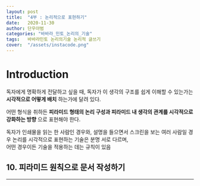 ```yaml
---
layout: post
title:  "4부 : 논리적으로 표현하기"
date:   2020-11-30
author: 단우아범
categories: "바바라_민토_논리의_기술"
tags:	바바라민토 논리의기술 논리적 글쓰기
cover:  "/assets/instacode.png"
---
```


# Introduction
독자에게 명확하게 전달하고 싶을 때, 독자가 이 생각의 구조를 쉽게 이해할 수 있는가는 __시각적으로 어떻게 배치__ 하는가에 달려 있다.  

어떤 형식을 취하든 __피라미드 형태의 논리 구성과 피라미드 내 생각의 관계를 시각적으로 강화하는 방향__ 으로 표현해야 한다.  

독자가 인쇄물을 읽는 한 사람인 경우와, 설명을 들으면서 스크린을 보는 여러 사람일 경우 논리를 시각적으로 표현하는 기술은 분명 서로 다르며,  
어떤 경우이든 기술을 적용하는 데는 규칙이 있음


## 10. 피라미드 원칙으로 문서 작성하기


---
